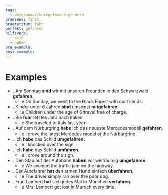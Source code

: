 ```yaml
---
tags:
  - de/grammar/unregelmaessige-verb
praesens: fährt
praeteritum: fuhr
perfekt: gefahren
hilfsverb:
  - sein
  - haben
pre_example: 
post_example: 
---
```


# Examples
- . Am Sonntag **sind** wir mit unseren Freunden in den Schwarzwald **gefahren**.
	- .e On Sunday, we went to the Black Forest with our friends.
- . Kinder unter 6 Jahren **sind** umsonst **mitgefahren**.
	- .e Children under the age of 6 travel free of charge.
- . Sie **fuhr** letztes Jahr nach Italien.
	- .e She traveled to Italy last year.
- . Auf dem Nürburgring **habe** ich das neueste Mercedesmodell **gefahren**.
	- .e I drove the latest Mercedes model at the Nürburgring.
- . Ich **habe** das Schild **umgefahren**.
	- .e I knocked over the sign.
- . Ich **habe** das Schild **umfahren**.
	- .e I drove around the sign.
- . Den Stau auf der Autobahn **haben** wir weiträumig **umgefahren**.
	- .e We avoided the traffic jam on the highway.
- . Der Autofahrer **hat** den armen Hund einfach **überfahren**.
	- .e The driver simply ran over the poor dog.
- . Frau Lambert **hat** sich jedes Mal in München **verfahren**.
	- .e Mrs. Lambert got lost in Munich every time.
